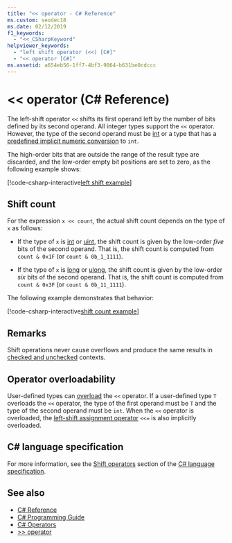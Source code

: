 ```yaml
---
title: "<< operator - C# Reference"
ms.custom: seodec18
ms.date: 02/12/2019
f1_keywords: 
  - "<<_CSharpKeyword"
helpviewer_keywords: 
  - "left shift operator (<<) [C#]"
  - "<< operator [C#]"
ms.assetid: a654eb56-1ff7-4bf3-9064-b631be0cdccc
---
```

# \<\< operator (C# Reference)

The left-shift operator `<<` shifts its first operand left by the number of bits defined by its second operand. All integer types support the `<<` operator. However, the type of the second operand must be [int](../keywords/int.md) or a type that has a [predefined implicit numeric conversion](../keywords/implicit-numeric-conversions-table.md) to `int`.

The high-order bits that are outside the range of the result type are discarded, and the low-order empty bit positions are set to zero, as the following example shows:

[!code-csharp-interactive[left shift example](~/samples/snippets/csharp/language-reference/operators/ShiftOperatorsExamples.cs#LeftShift)]

## Shift count

For the expression `x << count`, the actual shift count depends on the type of `x` as follows:

- If the type of `x` is [int](../keywords/int.md) or [uint](../keywords/uint.md), the shift count is given by the low-order *five* bits of the second operand. That is, the shift count is computed from `count & 0x1F` (or `count & 0b_1_1111`).

- If the type of `x` is [long](../keywords/long.md) or [ulong](../keywords/ulong.md), the shift count is given by the low-order *six* bits of the second operand. That is, the shift count is computed from `count & 0x3F` (or `count & 0b_11_1111`).

The following example demonstrates that behavior:

[!code-csharp-interactive[shift count example](~/samples/snippets/csharp/language-reference/operators/ShiftOperatorsExamples.cs#LeftShiftByLargeCount)]

## Remarks

Shift operations never cause overflows and produce the same results in [checked and unchecked](../keywords/checked-and-unchecked.md) contexts.

## Operator overloadability

User-defined types can [overload](../keywords/operator.md) the `<<` operator. If a user-defined type `T` overloads the `<<` operator, the type of the first operand must be `T` and the type of the second operand must be `int`. When the `<<` operator is overloaded, the [left-shift assignment operator](left-shift-assignment-operator.md) `<<=` is also implicitly overloaded.

## C# language specification

For more information, see the [Shift operators](~/_csharplang/spec/expressions.md#shift-operators) section of the [C# language specification](../language-specification/index.md).

## See also

- [C# Reference](../index.md)
- [C# Programming Guide](../../programming-guide/index.md)
- [C# Operators](index.md)
- [>> operator](right-shift-operator.md)
